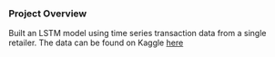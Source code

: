 ### Project Overview

Built an LSTM model using time series transaction data from a single retailer. The data can be found on Kaggle [here](https://www.kaggle.com/datasets/mathchi/online-retail-ii-data-set-from-ml-repository)


